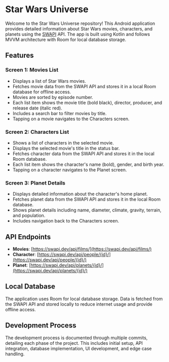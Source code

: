 # Star Wars Universe

Welcome to the Star Wars Universe repository! This Android application provides detailed information about Star Wars movies, characters, and planets using the [SWAPI](https://swapi.dev) API. The app is built using Kotlin and follows MVVM architecture with Room for local database storage.

## Features

### Screen 1: Movies List
- Displays a list of Star Wars movies.
- Fetches movie data from the SWAPI API and stores it in a local Room database for offline access.
- Movies are sorted by episode number.
- Each list item shows the movie title (bold black), director, producer, and release date (italic red).
- Includes a search bar to filter movies by title.
- Tapping on a movie navigates to the Characters screen.

### Screen 2: Characters List
- Shows a list of characters in the selected movie.
- Displays the selected movie's title in the status bar.
- Fetches character data from the SWAPI API and stores it in the local Room database.
- Each list item shows the character's name (bold), gender, and birth year.
- Tapping on a character navigates to the Planet screen.

### Screen 3: Planet Details
- Displays detailed information about the character's home planet.
- Fetches planet data from the SWAPI API and stores it in the local Room database.
- Shows planet details including name, diameter, climate, gravity, terrain, and population.
- Includes navigation back to the Characters screen.

## API Endpoints
- **Movies**: [https://swapi.dev/api/films/](https://swapi.dev/api/films/)
- **Character**: [https://swapi.dev/api/people/{id}/](https://swapi.dev/api/people/{id}/)
- **Planet**: [https://swapi.dev/api/planets/{id}/](https://swapi.dev/api/planets/{id}/)

## Local Database
The application uses Room for local database storage. Data is fetched from the SWAPI API and stored locally to reduce internet usage and provide offline access.

## Development Process
The development process is documented through multiple commits, detailing each phase of the project. This includes initial setup, API integration, database implementation, UI development, and edge case handling.

